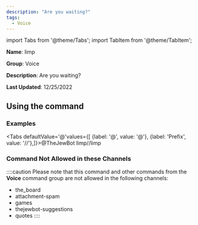 ```yaml
---
description: "Are you waiting?"
tags:
  - Voice
---
```

import Tabs from '@theme/Tabs';
import TabItem from '@theme/TabItem';

**Name**: limp

**Group**: Voice

**Description**: Are you waiting?

**Last Updated**: 12/25/2022

## Using the command

### Examples
<Tabs defaultValue='@'values={[ {label: '@', value: '@'}, {label: 'Prefix', value: '//'},]}><TabItem value='@'>@TheJewBot limp</TabItem><TabItem value='//'>//limp</TabItem></Tabs>

### Command Not Allowed in these Channels
::::caution Please note that this command and other commands from the **Voice** command group are not allowed in the following channels:
- the_board
- attachment-spam
- games
- thejewbot-suggestions
- quotes
::::